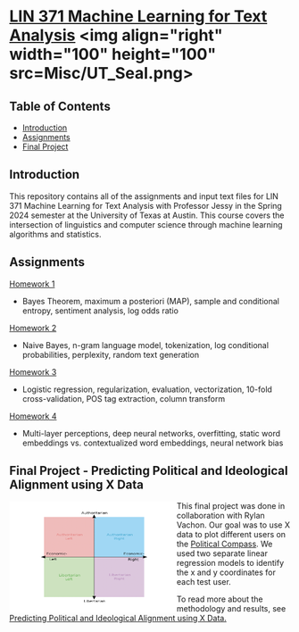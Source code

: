 # [LIN 371 Machine Learning for Text Analysis]([https://sites.google.com/utexas.edu/lin353c-introduction-to-comput/home](https://jessyli.com/courses/lin371)) <img align="right" width="100" height="100" src=Misc/UT_Seal.png>

## Table of Contents

- [Introduction](#introduction)
- [Assignments](#assignments)
- [Final Project](#final-project)

## Introduction

This repository contains all of the assignments and input text files for LIN 371 Machine Learning for Text Analysis with Professor Jessy in the Spring 2024 semester at the University of Texas at Austin. This course covers the intersection of linguistics and computer science through machine learning algorithms and statistics.

## Assignments

[Homework 1](https://github.com/eloragh/LIN-371/blob/main/Homework/hw1_eae2273.ipynb)
- Bayes Theorem, maximum a posteriori (MAP), sample and conditional entropy, sentiment analysis, log odds ratio

[Homework 2](https://github.com/eloragh/UT_Austin_LIN_371/blob/main/Homework/hw2_eae2273.ipynb)
- Naive Bayes, n-gram language model, tokenization, log conditional probabilities, perplexity, random text generation

[Homework 3](https://github.com/eloragh/UT_Austin_LIN_371/blob/main/Homework/hw3_eae2273.ipynb)
- Logistic regression, regularization, evaluation, vectorization, 10-fold cross-validation, POS tag extraction, column transform

[Homework 4](https://github.com/eloragh/UT_Austin_LIN_371/blob/main/Homework/hw4_eae2273.ipynb)
- Multi-layer perceptions, deep neural networks, overfitting, static word embeddings vs. contextualized word embeddings, neural network bias

## Final Project - Predicting Political and Ideological Alignment using X Data
<img align="left" width="300" height="200" src=Misc/political_compass_nontransparent.png>

This final project was done in collaboration with Rylan Vachon. Our goal was to use X data to plot different users on the [Political Compass](https://www.politicalcompass.org/). We used two separate linear regression models to identify the x and y coordinates for each test user. 

To read more about the methodology and results, see [Predicting Political and Ideological Alignment using X Data.](https://github.com/eloragh/UT_Austin_LIN_371/tree/main/Political%20Compass%20Project)
